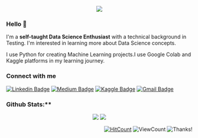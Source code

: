 

<p align="center">
<img src="https://media.tenor.com/Rme4nOJ8P7IAAAAM/%E1%83%94%E1%83%98%E1%83%A4%E1%83%9D%E1%83%A0%E1%83%98%E1%83%90-%E1%83%AE%E1%83%90%E1%83%97%E1%83%A3%E1%83%9C%E1%83%90.gif"  />
</p>

### Hello 👋

I'm a **self-taught Data Science Enthusiast** with a technical background in Testing. I'm interested in learning more about Data Science concepts. 

I use Python for creating Machine Learning projects.I use Google Colab and Kaggle platforms in my learning journey.

### Connect with me

[![Linkedin Badge](https://img.shields.io/badge/-Kavya_D-blue?style=flat-square&logo=Linkedin&logoColor=white&link=https://www.linkedin.com/in/Kavya2099/)](https://www.linkedin.com/in/Kavya2099/) 
   [![Medium Badge](https://img.shields.io/badge/-Kavya_D-000000?style=flat&labelColor=000000&logo=Medium&link=https://medium.com/@Kavya2099)](https://medium.com/@Kavya2099) 
   [![Kaggle Badge](https://road-to-kaggle-grandmaster.vercel.app/api/simple/kavya2099)](https://www.kaggle.com/kavya2099)
   [![Gmail Badge](https://img.shields.io/badge/-Kavya_D-c14438?style=flat-square&logo=Gmail&logoColor=white&link=mailto:d.kavya1999@gmail.com)](mailto:d.kavya1999@gmail.com)
  
  

### Github Stats:**

<p align="center">
  
  <img src="https://github-readme-stats.vercel.app/api?username=Kavya2099&hide=stars&show_icons=true&theme=dracula&line_height=32">
  <img src="https://github-readme-stats.vercel.app/api/top-langs/?username=Kavya2099&count_private=true&theme=dracula">

</p>

<div align="right">
  
[![HitCount](http://hits.dwyl.com/Kavya2099/Kavya2099.svg)](http://hits.dwyl.com/Kavya2099/Kavya2099)
![ViewCount](https://views.whatilearened.today/views/github/Kavya2099/Kavya2099.svg) ![Thanks!](https://img.shields.io/badge/Thanks%20for%20visiting-!-1EAEDB.svg)

</div>
<!--
**Kavya2099/Kavya2099** is a ✨ _special_ ✨ repository because its `README.md` (this file) appears on your GitHub profile.

Here are some ideas to get you started:

- 🔭 I’m currently working on ...
- 🌱 I’m currently learning ...
- 👯 I’m looking to collaborate on ...
- 🤔 I’m looking for help with ...
- 💬 Ask me about ...
- 📫 How to reach me: ...
- 😄 Pronouns: ...
- ⚡ Fun fact: ...
-->
